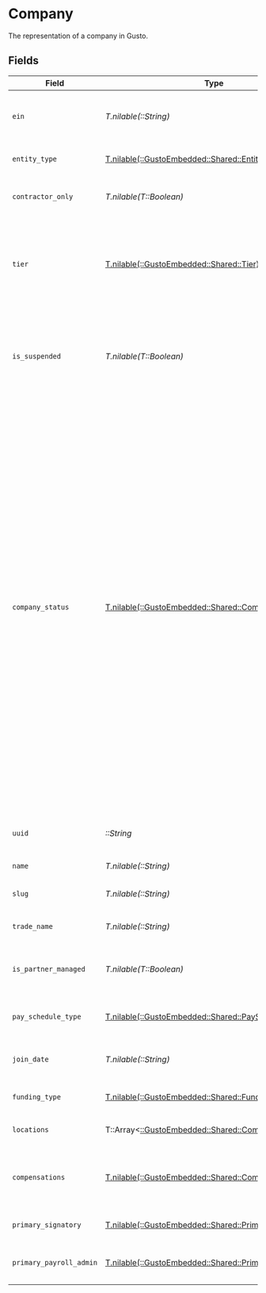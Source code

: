 # Company

The representation of a company in Gusto.


## Fields

| Field                                                                                                                                                                                                                                                                                                                                                                                                                                                                                                                                                   | Type                                                                                                                                                                                                                                                                                                                                                                                                                                                                                                                                                    | Required                                                                                                                                                                                                                                                                                                                                                                                                                                                                                                                                                | Description                                                                                                                                                                                                                                                                                                                                                                                                                                                                                                                                             |
| ------------------------------------------------------------------------------------------------------------------------------------------------------------------------------------------------------------------------------------------------------------------------------------------------------------------------------------------------------------------------------------------------------------------------------------------------------------------------------------------------------------------------------------------------------- | ------------------------------------------------------------------------------------------------------------------------------------------------------------------------------------------------------------------------------------------------------------------------------------------------------------------------------------------------------------------------------------------------------------------------------------------------------------------------------------------------------------------------------------------------------- | ------------------------------------------------------------------------------------------------------------------------------------------------------------------------------------------------------------------------------------------------------------------------------------------------------------------------------------------------------------------------------------------------------------------------------------------------------------------------------------------------------------------------------------------------------- | ------------------------------------------------------------------------------------------------------------------------------------------------------------------------------------------------------------------------------------------------------------------------------------------------------------------------------------------------------------------------------------------------------------------------------------------------------------------------------------------------------------------------------------------------------- |
| `ein`                                                                                                                                                                                                                                                                                                                                                                                                                                                                                                                                                   | *T.nilable(::String)*                                                                                                                                                                                                                                                                                                                                                                                                                                                                                                                                   | :heavy_minus_sign:                                                                                                                                                                                                                                                                                                                                                                                                                                                                                                                                      | The Federal Employer Identification Number of the company.                                                                                                                                                                                                                                                                                                                                                                                                                                                                                              |
| `entity_type`                                                                                                                                                                                                                                                                                                                                                                                                                                                                                                                                           | [T.nilable(::GustoEmbedded::Shared::EntityType)](../../models/shared/entitytype.md)                                                                                                                                                                                                                                                                                                                                                                                                                                                                     | :heavy_minus_sign:                                                                                                                                                                                                                                                                                                                                                                                                                                                                                                                                      | The tax payer type of the company.                                                                                                                                                                                                                                                                                                                                                                                                                                                                                                                      |
| `contractor_only`                                                                                                                                                                                                                                                                                                                                                                                                                                                                                                                                       | *T.nilable(T::Boolean)*                                                                                                                                                                                                                                                                                                                                                                                                                                                                                                                                 | :heavy_minus_sign:                                                                                                                                                                                                                                                                                                                                                                                                                                                                                                                                      | Whether the company only supports contractors.                                                                                                                                                                                                                                                                                                                                                                                                                                                                                                          |
| `tier`                                                                                                                                                                                                                                                                                                                                                                                                                                                                                                                                                  | [T.nilable(::GustoEmbedded::Shared::Tier)](../../models/shared/tier.md)                                                                                                                                                                                                                                                                                                                                                                                                                                                                                 | :heavy_minus_sign:                                                                                                                                                                                                                                                                                                                                                                                                                                                                                                                                      | The Gusto product tier of the company (not applicable to Embedded partner managed companies).                                                                                                                                                                                                                                                                                                                                                                                                                                                           |
| `is_suspended`                                                                                                                                                                                                                                                                                                                                                                                                                                                                                                                                          | *T.nilable(T::Boolean)*                                                                                                                                                                                                                                                                                                                                                                                                                                                                                                                                 | :heavy_minus_sign:                                                                                                                                                                                                                                                                                                                                                                                                                                                                                                                                      | Whether or not the company is suspended in Gusto. Suspended companies may not run payroll.                                                                                                                                                                                                                                                                                                                                                                                                                                                              |
| `company_status`                                                                                                                                                                                                                                                                                                                                                                                                                                                                                                                                        | [T.nilable(::GustoEmbedded::Shared::CompanyStatus)](../../models/shared/companystatus.md)                                                                                                                                                                                                                                                                                                                                                                                                                                                               | :heavy_minus_sign:                                                                                                                                                                                                                                                                                                                                                                                                                                                                                                                                      | The status of the company in Gusto. "Approved" companies are approved to run payroll from a risk and compliance perspective. However, an approved company may still need to resolve other [payroll blockers](https://docs.gusto.com/embedded-payroll/docs/payroll-blockers) to be able to run payroll. "Not Approved" companies may not yet run payroll with Gusto and may need to complete onboarding or contact support. "Suspended" companies may not run payroll with Gusto. In order to unsuspend their account, the company must contact support. |
| `uuid`                                                                                                                                                                                                                                                                                                                                                                                                                                                                                                                                                  | *::String*                                                                                                                                                                                                                                                                                                                                                                                                                                                                                                                                              | :heavy_check_mark:                                                                                                                                                                                                                                                                                                                                                                                                                                                                                                                                      | A unique identifier of the company in Gusto.                                                                                                                                                                                                                                                                                                                                                                                                                                                                                                            |
| `name`                                                                                                                                                                                                                                                                                                                                                                                                                                                                                                                                                  | *T.nilable(::String)*                                                                                                                                                                                                                                                                                                                                                                                                                                                                                                                                   | :heavy_minus_sign:                                                                                                                                                                                                                                                                                                                                                                                                                                                                                                                                      | The name of the company.                                                                                                                                                                                                                                                                                                                                                                                                                                                                                                                                |
| `slug`                                                                                                                                                                                                                                                                                                                                                                                                                                                                                                                                                  | *T.nilable(::String)*                                                                                                                                                                                                                                                                                                                                                                                                                                                                                                                                   | :heavy_minus_sign:                                                                                                                                                                                                                                                                                                                                                                                                                                                                                                                                      | The slug of the name of the company.                                                                                                                                                                                                                                                                                                                                                                                                                                                                                                                    |
| `trade_name`                                                                                                                                                                                                                                                                                                                                                                                                                                                                                                                                            | *T.nilable(::String)*                                                                                                                                                                                                                                                                                                                                                                                                                                                                                                                                   | :heavy_minus_sign:                                                                                                                                                                                                                                                                                                                                                                                                                                                                                                                                      | The trade name of the company.                                                                                                                                                                                                                                                                                                                                                                                                                                                                                                                          |
| `is_partner_managed`                                                                                                                                                                                                                                                                                                                                                                                                                                                                                                                                    | *T.nilable(T::Boolean)*                                                                                                                                                                                                                                                                                                                                                                                                                                                                                                                                 | :heavy_minus_sign:                                                                                                                                                                                                                                                                                                                                                                                                                                                                                                                                      | Whether the company is fully managed by a partner via the API                                                                                                                                                                                                                                                                                                                                                                                                                                                                                           |
| `pay_schedule_type`                                                                                                                                                                                                                                                                                                                                                                                                                                                                                                                                     | [T.nilable(::GustoEmbedded::Shared::PayScheduleType)](../../models/shared/payscheduletype.md)                                                                                                                                                                                                                                                                                                                                                                                                                                                           | :heavy_minus_sign:                                                                                                                                                                                                                                                                                                                                                                                                                                                                                                                                      | The pay schedule assignment type.                                                                                                                                                                                                                                                                                                                                                                                                                                                                                                                       |
| `join_date`                                                                                                                                                                                                                                                                                                                                                                                                                                                                                                                                             | *T.nilable(::String)*                                                                                                                                                                                                                                                                                                                                                                                                                                                                                                                                   | :heavy_minus_sign:                                                                                                                                                                                                                                                                                                                                                                                                                                                                                                                                      | Company's first invoiceable event date                                                                                                                                                                                                                                                                                                                                                                                                                                                                                                                  |
| `funding_type`                                                                                                                                                                                                                                                                                                                                                                                                                                                                                                                                          | [T.nilable(::GustoEmbedded::Shared::FundingType)](../../models/shared/fundingtype.md)                                                                                                                                                                                                                                                                                                                                                                                                                                                                   | :heavy_minus_sign:                                                                                                                                                                                                                                                                                                                                                                                                                                                                                                                                      | Company's default funding type                                                                                                                                                                                                                                                                                                                                                                                                                                                                                                                          |
| `locations`                                                                                                                                                                                                                                                                                                                                                                                                                                                                                                                                             | T::Array<[::GustoEmbedded::Shared::CompanyAddress](../../models/shared/companyaddress.md)>                                                                                                                                                                                                                                                                                                                                                                                                                                                              | :heavy_minus_sign:                                                                                                                                                                                                                                                                                                                                                                                                                                                                                                                                      | The locations of the company.                                                                                                                                                                                                                                                                                                                                                                                                                                                                                                                           |
| `compensations`                                                                                                                                                                                                                                                                                                                                                                                                                                                                                                                                         | [T.nilable(::GustoEmbedded::Shared::Compensations)](../../models/shared/compensations.md)                                                                                                                                                                                                                                                                                                                                                                                                                                                               | :heavy_minus_sign:                                                                                                                                                                                                                                                                                                                                                                                                                                                                                                                                      | The available company-wide compensation rates for the company.                                                                                                                                                                                                                                                                                                                                                                                                                                                                                          |
| `primary_signatory`                                                                                                                                                                                                                                                                                                                                                                                                                                                                                                                                     | [T.nilable(::GustoEmbedded::Shared::PrimarySignatory)](../../models/shared/primarysignatory.md)                                                                                                                                                                                                                                                                                                                                                                                                                                                         | :heavy_minus_sign:                                                                                                                                                                                                                                                                                                                                                                                                                                                                                                                                      | The primary signatory of the company.                                                                                                                                                                                                                                                                                                                                                                                                                                                                                                                   |
| `primary_payroll_admin`                                                                                                                                                                                                                                                                                                                                                                                                                                                                                                                                 | [T.nilable(::GustoEmbedded::Shared::PrimaryPayrollAdmin)](../../models/shared/primarypayrolladmin.md)                                                                                                                                                                                                                                                                                                                                                                                                                                                   | :heavy_minus_sign:                                                                                                                                                                                                                                                                                                                                                                                                                                                                                                                                      | The primary payroll admin of the company.                                                                                                                                                                                                                                                                                                                                                                                                                                                                                                               |